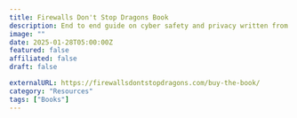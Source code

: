 ```yaml
---
title: Firewalls Don't Stop Dragons Book
description: End to end guide on cyber safety and privacy written from a laymans perspective.
image: ""
date: 2025-01-28T05:00:00Z
featured: false
affiliated: false
draft: false

externalURL: https://firewallsdontstopdragons.com/buy-the-book/
category: "Resources"
tags: ["Books"]
---
```

